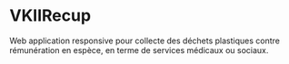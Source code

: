 # VKIIRecup
Web application responsive pour collecte des déchets plastiques contre rémunération en espèce, en terme de services médicaux ou sociaux.
